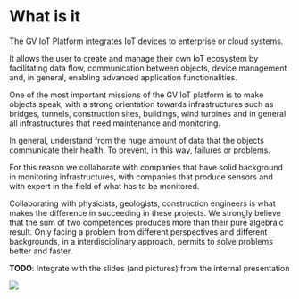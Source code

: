 # What is it 

The GV IoT Platform integrates IoT devices to enterprise or cloud systems.

It allows the user to create and manage their own IoT ecosystem by facilitating
data flow, communication between objects, device management and, in general,
enabling advanced application functionalities.

One of the most important missions of the GV IoT platform is to make objects speak, with a strong orientation towards infrastructures such as bridges, tunnels, construction sites, buildings, wind turbines and in general all infrastructures that need maintenance and monitoring.

In general, understand from the huge amount of data that the objects communicate their health. To prevent, in this way, failures or problems.

For this reason we collaborate with companies that have solid background in monitoring infrastructures, with companies that produce sensors and with expert in the field of what has to be monitored.

Collaborating with physicists, geologists, construction engineers is what makes the difference in succeeding in these projects. We strongly believe that the sum of two competences produces more than their pure algebraic result. Only facing a problem from different perspectives and different backgrounds, in a interdisciplinary approach, permits to solve problems better and faster. 

**TODO**: Integrate with the slides (and pictures) from the internal presentation

<div>
   <img src="{{ site.url }}/pages/what_why_when/images/what_high_level_view.png" class="border" />
</div>
